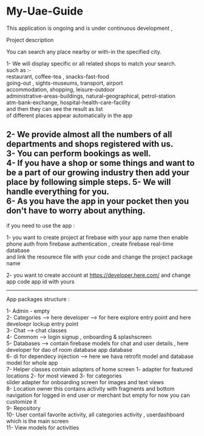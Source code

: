 # My-Uae-Guide

This application is ongoing and is under continuous development ,



Project description

You can search any place nearby or with-in the specified city.</br>

1- We will display specific or all related shops to match your search.</br>
such as :-</br>
restaurant, coffee-tea , snacks-fast-food</br>
going-out , sights-museums, transport, airport</br>
accommodation, shopping, leisure-outdoor</br>
administrative-areas-buildings, natural-geographical, petrol-station</br>
atm-bank-exchange, hospital-health-care-facility</br>
and then they can see the result as list</br>
of different places appear automatically in the app</br>

2- We provide almost all the numbers of all departments and shops registered with us.</br>
3- You can perform bookings as well.</br>
4- If you have a shop or some things and want to be a part of our growing industry then add your place by following simple steps.
5- We will handle everything for you.</br>
6- As you have the app in your pocket then you don't have to worry about anything.</br>
-----------------------------------------------------------------------------------------------------------------------------------

if you need to use the app : 

1- you want to create project at firebase with your app name then enable phone auth from firebase authentication , create firebase real-time database </br>
and link the resourece file with your code and change the project package name

2- you want to create account at https://developer.here.com/ and change app code app id with yours</br>

-----------------------------------------------------------------------------------------------------------------------------------

App packages structure :

1- Admin - empty <br/>
2- Categories --> here developer --> for here explore entry point and here develoepr lockup entry point <br/>
3- Chat --> chat classes <br/>
4- Commom --> login signup , onboarding & splashscreen <br/>
5- Databases --> contain firebase models for chat and user details , here developer for dao of room database app database <br/>
6- di for dependecy injection --> here we hava retrofit model and database model for whole app <br/>
7- Helper classes contain adapters of home screen 1- adapter for featured locations 2- for most viewed 3- for categories <br/>
   slider adapter for onboarding screen for images and text views <br/>
8- Location owner this contains activity with fragments and bottom navigation for logged in end user or merchant but empty for now you can customize it<br/>
9- Repository<br/>
10- User contail favorite activity, all categories activity , userdashboard which is the main screen<br/>
11- View models for activities<br/>


